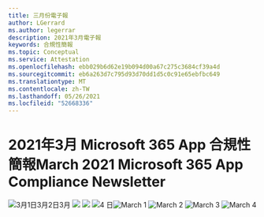 ```yaml
---
title: 三月份電子報
author: LGerrard
ms.author: legerrar
description: 2021年3月電子報
keywords: 合規性簡報
ms.topic: Conceptual
ms.service: Attestation
ms.openlocfilehash: ebb029b6d62e19b094d00a67c275c3684cf39a4d
ms.sourcegitcommit: eb6a263d7c795d93d70dd1d5c0c91e65ebfbc649
ms.translationtype: MT
ms.contentlocale: zh-TW
ms.lasthandoff: 05/26/2021
ms.locfileid: "52668336"
---
```

# <a name="march-2021-microsoft-365-app-compliance-newsletter"></a><span data-ttu-id="ff74c-104">2021年3月 Microsoft 365 App 合規性簡報</span><span class="sxs-lookup"><span data-stu-id="ff74c-104">March 2021 Microsoft 365 App Compliance Newsletter</span></span>

<span data-ttu-id="ff74c-105">![3月1日3月2日3月 ](https://github.com/MicrosoftDocs/OfficeDocs-AppCompliance-pr/blob/master/Apps/media/March1.PNG)
 ![ ](https://github.com/MicrosoftDocs/OfficeDocs-AppCompliance-pr/blob/master/Apps/media/March2.PNG)
 ![ ](https://github.com/MicrosoftDocs/OfficeDocs-AppCompliance-pr/blob/master/Apps/media/March3.PNG)
 ![ 4 日](https://github.com/MicrosoftDocs/OfficeDocs-AppCompliance-pr/blob/master/Apps/media/March4.PNG)</span><span class="sxs-lookup"><span data-stu-id="ff74c-105">![March 1](https://github.com/MicrosoftDocs/OfficeDocs-AppCompliance-pr/blob/master/Apps/media/March1.PNG)
![March 2](https://github.com/MicrosoftDocs/OfficeDocs-AppCompliance-pr/blob/master/Apps/media/March2.PNG)
![March 3](https://github.com/MicrosoftDocs/OfficeDocs-AppCompliance-pr/blob/master/Apps/media/March3.PNG)
![March 4](https://github.com/MicrosoftDocs/OfficeDocs-AppCompliance-pr/blob/master/Apps/media/March4.PNG)</span></span>
